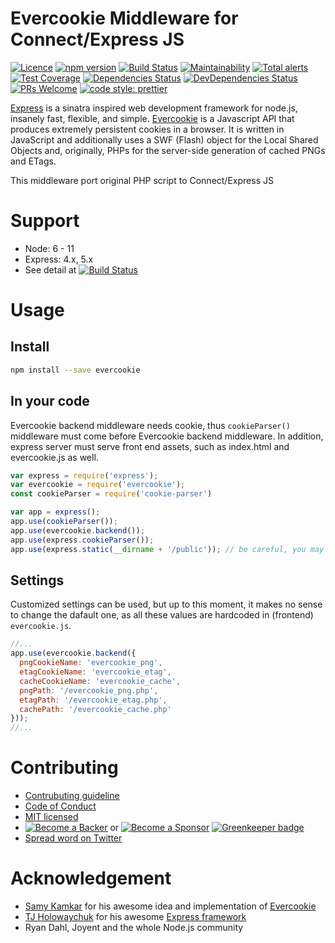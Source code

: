# Evercookie Middleware for Connect/Express JS


[this repo]: (https://github.com/truongsinh/node-evercookie/)

[![Licence](https://img.shields.io/github/license/truongsinh/node-evercookie.svg)][this repo]
[![npm version](https://img.shields.io/npm/v/evercookie.svg?style=flat)](https://www.npmjs.com/package/evercookie)
[![Build Status](https://api.cirrus-ci.com/github/truongsinh/node-evercookie.svg)](https://cirrus-ci.com/github/truongsinh/node-evercookie)
[![Maintainability](https://api.codeclimate.com/v1/badges/7fc8c5c2a043171b8a82/maintainability)](https://codeclimate.com/github/truongsinh/node-evercookie/maintainability)
[![Total alerts](https://img.shields.io/lgtm/alerts/g/truongsinh/node-evercookie.svg?logo=lgtm&logoWidth=18)](https://lgtm.com/projects/g/truongsinh/node-evercookie/alerts/)
[![Test Coverage](https://api.codeclimate.com/v1/badges/7fc8c5c2a043171b8a82/test_coverage)](https://codeclimate.com/github/truongsinh/node-evercookie/test_coverage)
[![Dependencies Status](https://david-dm.org/truongsinh/node-evercookie.svg)](https://david-dm.org/truongsinh/node-evercookie)
[![DevDependencies Status](https://david-dm.org/truongsinh/node-evercookie/dev-status.svg)](https://david-dm.org/truongsinh/node-evercookie?type=dev)
[![PRs Welcome](https://img.shields.io/badge/PRs-welcome-brightgreen.svg)][this repo]
[![code style: prettier](https://img.shields.io/badge/code_style-prettier-ff69b4.svg?style=flat-square)][this repo]
<!-- [![OpenCollective](https://opencollective.com/node-evercookie/backers/badge.svg)](#backers)  -->
<!-- [![OpenCollective](https://opencollective.com/node-evercookie/sponsors/badge.svg)](#sponsors) -->

[Express](http://expressjs.com) is a sinatra inspired web development framework for node.js, insanely fast, flexible, and simple.
[Evercookie](http://samy.pl/evercookie/) is a Javascript API that produces extremely persistent cookies in a browser.
It is written in JavaScript and additionally uses a SWF (Flash) object for the Local Shared Objects and,
originally, PHPs for the server-side generation of cached PNGs and ETags.

This middleware port original PHP script to Connect/Express JS

# Support
- Node: 6 - 11
- Express: 4.x, 5.x
- See detail at [![Build Status](https://api.cirrus-ci.com/github/truongsinh/node-evercookie.svg)](https://cirrus-ci.com/github/truongsinh/node-evercookie)

# Usage

## Install
```bash
npm install --save evercookie
```

## In your code
Evercookie backend middleware needs cookie, thus `cookieParser()` middleware must come before Evercookie backend middleware.
In addition, express server must serve front end assets, such as index.html and evercookie.js as well.
```js
var express = require('express');
var evercookie = require('evercookie');
const cookieParser = require('cookie-parser')

var app = express();
app.use(cookieParser());
app.use(evercookie.backend());
app.use(express.cookieParser());
app.use(express.static(__dirname + '/public')); // be careful, you may want to use path.join instead!
```

## Settings
Customized settings can be used, but up to this moment, it makes no sense to change the dafault one,
as all these values are hardcoded in (frontend) `evercookie.js`.
```js
//...
app.use(evercookie.backend({
  pngCookieName: 'evercookie_png',
  etagCookieName: 'evercookie_etag',
  cacheCookieName: 'evercookie_cache',
  pngPath: '/evercookie_png.php',
  etagPath: '/evercookie_etag.php',
  cachePath: '/evercookie_cache.php'
}));
//...
```

# Contributing
- [Contrubuting guideline](./CONTRIBUTING.md)
- [Code of Conduct](./CODE_OF_CONDUCT.md)
- [MIT licensed](./LICENSE)
- [![Become a Backer](https://opencollective.com/node-evercookie/tiers/backer.svg?avatarHeight=36)](https://opencollective.com/node-evercookie) or [![Become a Sponsor](https://opencollective.com/node-evercookie/tiers/sponsor.svg?avatarHeight=36)](https://opencollective.com/node-evercookie) [![Greenkeeper badge](https://badges.greenkeeper.io/truongsinh/node-evercookie.svg)](https://greenkeeper.io/)
- [Spread word on Twitter](https://twitter.com/intent/tweet?text=%23evercookie%20on%20%23nodejs&url=https%3A%2F%2Fgithub.com%2Ftruongsinh%2Fnode-evercookie%2F&via=truongsinhtn)

# Acknowledgement
- [Samy Kamkar](https://github.com/samyk) for his awesome idea and implementation of [Evercookie](http://samy.pl/evercookie/)
- [TJ Holowaychuk](https://github.com/tj) for his awesome [Express framework](http://expressjs.com/)
- Ryan Dahl, Joyent and the whole Node.js community
